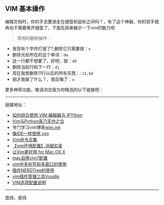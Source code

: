 
## VIM 基本操作 ##

  编辑文档时，你的手总要游走在键盘和鼠标之间吗？，有了这个神器，你的双手就再也不需要离开键盘了，下面先简单展示一下vim的魅力吧
  > 常用的删除操作：
  * 发现有个字符打错了?,删除它只需要按：`x`
  * 删除光标所在的这个单词：`dw`
  * 这一行都不想要了，好吧，按：`dd`
  * 删除当前行和下一行：`dj`
  * 现在我想删除11行以后的所有东西：`:11,$d`
  * 刚才我做了什么？，我后悔了：`u`

更多神奇功能，敬请浏览我为你精选的以下链接吧：

----
链接地址：


-   [如何组合使用 VIM 编辑器与 IPYthon](https://www.jianshu.com/p/539dbda310d5)
-   [Vim与Python真乃天作之合](https://segmentfault.com/a/1190000003962806)
-   专门学习vim博客[wim.ink](https://vim.ink/page/8/)
-	[像IDE一样使用 vim](https://github.com/yangyangwithgnu/use_vim_as_ide)
-	[Vim命令合集](http://www.cnblogs.com/softwaretesting/archive/2011/07/12/2104435.html)
-	[【vim环境配置】详细实录](http://www.cnblogs.com/xbf9xbf/p/4860484.html)
-	[让Vim更好用 for Mac OS X](http://hessian.cn/p/1026.html)
-   [mac自带vim7配置](http://www.cnblogs.com/liuqxFuture/archive/2012/11/20/2779560.html)
-   [vim中多标签和多窗口的使用](https://my.oschina.net/kutengshe/blog/464602)
-   [插件NERDTree的使用](http://www.cnblogs.com/feichexia/archive/2012/11/07/Vim_NerdTree.html)
-   [vim插件管理工具Vundle](https://www.cnblogs.com/schaepher/p/7533826.html)
-   [VIM选项配置说明](http://www.cnblogs.com/fengchi/p/6902965.html)


-----
底线，底线
